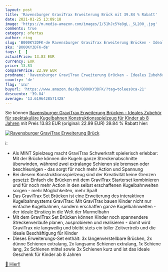 ```yaml
---
layout: post
title: 'Ravensburger GraviTrax Erweiterung Brück mit 39.84 % Rabatt'
date: 2021-01-25 13:09:18
image: 'https://m.media-amazon.com/images/I/51hJc5Ye8gL._SL200_.jpg'
comments: true
category: ofertas
author: ring
slug: 'B000KY3DFK-de Ravensburger GraviTrax Erweiterung Brücken - Ideales...'
sku: 'B000KY3DFK-de'
tags: [  ]
actualPrice: 13.83 EUR
currency: EUR
price: 13.83
comparePrice: 22.99 EUR
prodname: 'Ravensburger GraviTrax Erweiterung Brücken - Ideales Zubehör für spektakuläre Kugelbahnen  Konstruktionsspielzeug für Kinder ab 8 Jahren'
country: 'de'
flag: '🇩🇪'
buyurl: 'https://www.amazon.de/dp/B000KY3DFK/?tag=tolees0ca-21'
descuento: '39.84'
average: '13.6196428571428'
---
```


Sie können [Ravensburger GraviTrax Erweiterung Brücken - Ideales Zubehör für spektakuläre Kugelbahnen  Konstruktionsspielzeug für Kinder ab 8 Jahren](https://www.amazon.de/dp/B000KY3DFK/?tag=tolees0ca-21) mit Preis 13.83 EUR (original: 22.99 EUR) 39.84 % Rabatt hier:

[![Ravensburger GraviTrax Erweiterung Brück](https://m.media-amazon.com/images/I/51hJc5Ye8gL._SL200_.jpg)](https://www.amazon.de/dp/B000KY3DFK/?tag=tolees0ca-21)

ℹ️:

- Als MINT Spielzeug macht GraviTrax Schwerkraft spielerisch erlebbar: Mit der Brücke können die Kugeln ganze Streckenabschnitte überwinden, während zwei extralange Schienen sie bremsen oder beschleunigen - das sorgt für noch mehr Action und Spannung
- Bei diesem Konstruktionsspielzeug sind der Kreativität keine Grenzen gesetzt: Einfach die Brücken mit dem GraviTrax Starterset kombinieren und für noch mehr Action in den selbst erschaffenen Kugelbahnwelten sorgen - mehr Möglichkeiten, mehr Spaß
- Das GraviTrax Set Brücken ist eine Erweiterung des interaktiven Kugelbahnsystems GraviTrax: Mit GraviTrax bauen Kinder nicht nur einfache Kugelbahnen, sondern erschaffen ganze Kugelbahnwelten - der ideale Einstieg in die Welt der Murmelbahn
- Mit dem GraviTrax Set Brücken können Kinder noch spannendere Streckenverläufe planen, ausprobieren und realisieren - damit wird GraviTrax nie langweilig und bleibt stets ein toller Zeitvertreib und die ideale Beschäftigung für Kinder
- Dieses Erweiterungs-Set enthält: 3x längenverstellbare Brücken, 2x dünne Schienen extralang, 2x langsame Schienen extralang, 1x Schiene lang, 2x Schienen mittel sowie 3x Schienen kurz und ist das ideale Geschenk für Kinder ab 8 Jahren

[🛒 Hier!!](https://www.amazon.de/dp/B000KY3DFK/?tag=tolees0ca-21)
